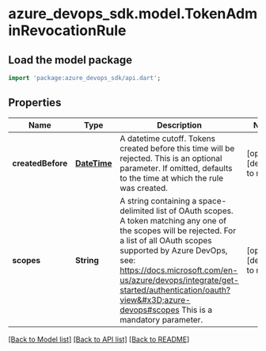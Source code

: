 # azure_devops_sdk.model.TokenAdminRevocationRule

## Load the model package
```dart
import 'package:azure_devops_sdk/api.dart';
```

## Properties
Name | Type | Description | Notes
------------ | ------------- | ------------- | -------------
**createdBefore** | [**DateTime**](DateTime.md) | A datetime cutoff. Tokens created before this time will be rejected. This is an optional parameter. If omitted, defaults to the time at which the rule was created. | [optional] [default to null]
**scopes** | **String** | A string containing a space-delimited list of OAuth scopes. A token matching any one of the scopes will be rejected. For a list of all OAuth scopes supported by Azure DevOps, see: https://docs.microsoft.com/en-us/azure/devops/integrate/get-started/authentication/oauth?view&#x3D;azure-devops#scopes This is a mandatory parameter. | [optional] [default to null]

[[Back to Model list]](../README.md#documentation-for-models) [[Back to API list]](../README.md#documentation-for-api-endpoints) [[Back to README]](../README.md)


